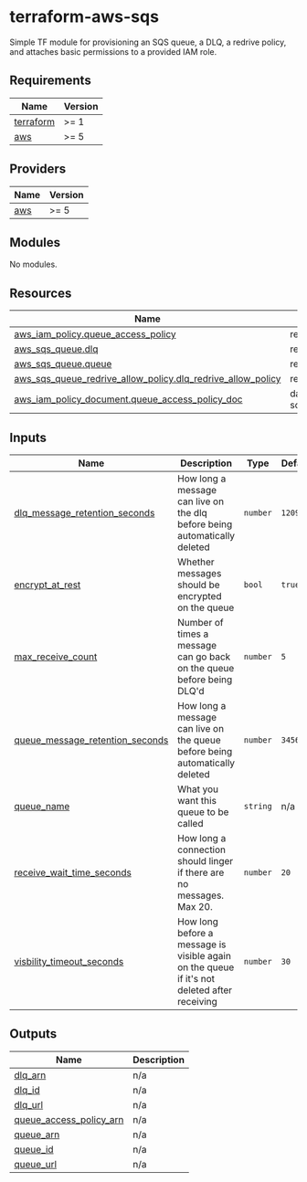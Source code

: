 # terraform-aws-sqs
Simple TF module for provisioning an SQS queue, a DLQ, a redrive policy, and attaches basic permissions to a provided IAM role.

<!-- BEGIN_TF_DOCS -->
## Requirements

| Name | Version |
|------|---------|
| <a name="requirement_terraform"></a> [terraform](#requirement\_terraform) | >= 1 |
| <a name="requirement_aws"></a> [aws](#requirement\_aws) | >= 5 |

## Providers

| Name | Version |
|------|---------|
| <a name="provider_aws"></a> [aws](#provider\_aws) | >= 5 |

## Modules

No modules.

## Resources

| Name | Type |
|------|------|
| [aws_iam_policy.queue_access_policy](https://registry.terraform.io/providers/hashicorp/aws/latest/docs/resources/iam_policy) | resource |
| [aws_sqs_queue.dlq](https://registry.terraform.io/providers/hashicorp/aws/latest/docs/resources/sqs_queue) | resource |
| [aws_sqs_queue.queue](https://registry.terraform.io/providers/hashicorp/aws/latest/docs/resources/sqs_queue) | resource |
| [aws_sqs_queue_redrive_allow_policy.dlq_redrive_allow_policy](https://registry.terraform.io/providers/hashicorp/aws/latest/docs/resources/sqs_queue_redrive_allow_policy) | resource |
| [aws_iam_policy_document.queue_access_policy_doc](https://registry.terraform.io/providers/hashicorp/aws/latest/docs/data-sources/iam_policy_document) | data source |

## Inputs

| Name | Description | Type | Default | Required |
|------|-------------|------|---------|:--------:|
| <a name="input_dlq_message_retention_seconds"></a> [dlq\_message\_retention\_seconds](#input\_dlq\_message\_retention\_seconds) | How long a message can live on the dlq before being automatically deleted | `number` | `1209600` | no |
| <a name="input_encrypt_at_rest"></a> [encrypt\_at\_rest](#input\_encrypt\_at\_rest) | Whether messages should be encrypted on the queue | `bool` | `true` | no |
| <a name="input_max_receive_count"></a> [max\_receive\_count](#input\_max\_receive\_count) | Number of times a message can go back on the queue before being DLQ'd | `number` | `5` | no |
| <a name="input_queue_message_retention_seconds"></a> [queue\_message\_retention\_seconds](#input\_queue\_message\_retention\_seconds) | How long a message can live on the queue before being automatically deleted | `number` | `345600` | no |
| <a name="input_queue_name"></a> [queue\_name](#input\_queue\_name) | What you want this queue to be called | `string` | n/a | yes |
| <a name="input_receive_wait_time_seconds"></a> [receive\_wait\_time\_seconds](#input\_receive\_wait\_time\_seconds) | How long a connection should linger if there are no messages. Max 20. | `number` | `20` | no |
| <a name="input_visbility_timeout_seconds"></a> [visbility\_timeout\_seconds](#input\_visbility\_timeout\_seconds) | How long before a message is visible again on the queue if it's not deleted after receiving | `number` | `30` | no |

## Outputs

| Name | Description |
|------|-------------|
| <a name="output_dlq_arn"></a> [dlq\_arn](#output\_dlq\_arn) | n/a |
| <a name="output_dlq_id"></a> [dlq\_id](#output\_dlq\_id) | n/a |
| <a name="output_dlq_url"></a> [dlq\_url](#output\_dlq\_url) | n/a |
| <a name="output_queue_access_policy_arn"></a> [queue\_access\_policy\_arn](#output\_queue\_access\_policy\_arn) | n/a |
| <a name="output_queue_arn"></a> [queue\_arn](#output\_queue\_arn) | n/a |
| <a name="output_queue_id"></a> [queue\_id](#output\_queue\_id) | n/a |
| <a name="output_queue_url"></a> [queue\_url](#output\_queue\_url) | n/a |
<!-- END_TF_DOCS -->